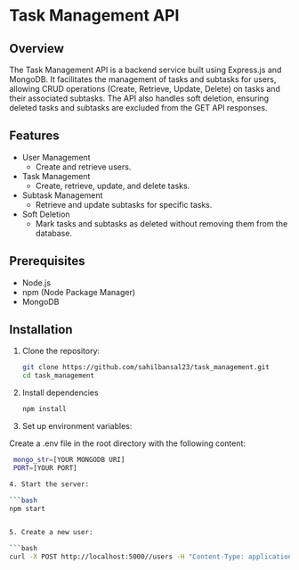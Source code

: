 # Task Management API

## Overview

The Task Management API is a backend service built using Express.js and MongoDB. It facilitates the management of tasks and subtasks for users, allowing CRUD operations (Create, Retrieve, Update, Delete) on tasks and their associated subtasks. The API also handles soft deletion, ensuring deleted tasks and subtasks are excluded from the GET API responses.

## Features

- User Management
  - Create and retrieve users.
- Task Management
  - Create, retrieve, update, and delete tasks.
- Subtask Management
  - Retrieve and update subtasks for specific tasks.
- Soft Deletion
  - Mark tasks and subtasks as deleted without removing them from the database.

## Prerequisites

- Node.js
- npm (Node Package Manager)
- MongoDB

## Installation

1. Clone the repository:

   ```bash
   git clone https://github.com/sahilbansal23/task_management.git
   cd task_management

2. Install dependencies

   ```bash
   npm install

3. Set up environment variables:

  Create a .env file in the root directory with the following content:
   ```bash
    mongo_str=[YOUR MONGODB URI]
    PORT=[YOUR PORT]

4. Start the server:

   ```bash
   npm start


5. Create a new user:

   ```bash
   curl -X POST http://localhost:5000//users -H "Content-Type: application/json" -d '{"name":"John Doe","email":"john.doe@example.com"}'




